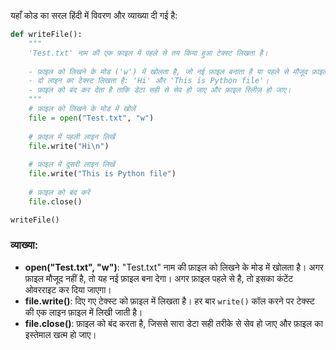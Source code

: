यहाँ कोड का सरल हिंदी में विवरण और व्याख्या दी गई है:

```python
def writeFile():
    """
    'Test.txt' नाम की एक फ़ाइल में पहले से तय किया हुआ टेक्स्ट लिखता है।
    
    - फ़ाइल को लिखने के मोड ('w') में खोलता है, जो नई फ़ाइल बनाता है या पहले से मौजूद फ़ाइल को ओवरराइट करता है।
    - दो लाइन का टेक्स्ट लिखता है: 'Hi' और 'This is Python file'।
    - फ़ाइल को बंद कर देता है ताकि डेटा सही से सेव हो जाए और फ़ाइल रिलीज़ हो जाए।
    """
    # फ़ाइल को लिखने के मोड में खोलें
    file = open("Test.txt", "w")
    
    # फ़ाइल में पहली लाइन लिखें
    file.write("Hi\n")
    
    # फ़ाइल में दूसरी लाइन लिखें
    file.write("This is Python file")
    
    # फ़ाइल को बंद करें
    file.close()

writeFile()
```

### व्याख्या:
- **open("Test.txt", "w")**: "Test.txt" नाम की फ़ाइल को लिखने के मोड में खोलता है। अगर फ़ाइल मौजूद नहीं है, तो यह नई फ़ाइल बना देगा। अगर फ़ाइल पहले से है, तो इसका कंटेंट ओवरराइट कर दिया जाएगा।
- **file.write()**: दिए गए टेक्स्ट को फ़ाइल में लिखता है। हर बार `write()` कॉल करने पर टेक्स्ट की एक लाइन फ़ाइल में लिखी जाती है।
- **file.close()**: फ़ाइल को बंद करता है, जिससे सारा डेटा सही तरीके से सेव हो जाए और फ़ाइल का इस्तेमाल खत्म हो जाए।
